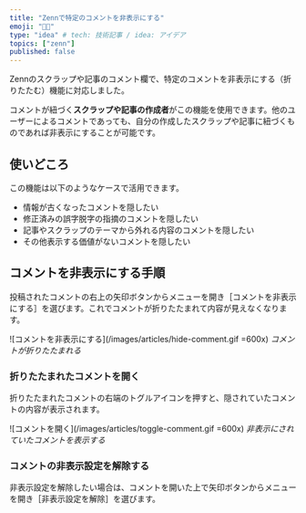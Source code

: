 ```yaml
---
title: "Zennで特定のコメントを非表示にする"
emoji: "👩‍🏭"
type: "idea" # tech: 技術記事 / idea: アイデア
topics: ["zenn"]
published: false
---
```


Zennのスクラップや記事のコメント欄で、特定のコメントを非表示にする（折りたたむ）機能に対応しました。

コメントが紐づく**スクラップや記事の作成者**がこの機能を使用できます。他のユーザーによるコメントであっても、自分の作成したスクラップや記事に紐づくものであれば非表示にすることが可能です。


## 使いどころ

この機能は以下のようなケースで活用できます。

- 情報が古くなったコメントを隠したい
- 修正済みの誤字脱字の指摘のコメントを隠したい
- 記事やスクラップのテーマから外れる内容のコメントを隠したい
- その他表示する価値がないコメントを隠したい

## コメントを非表示にする手順

投稿されたコメントの右上の矢印ボタンからメニューを開き［コメントを非表示にする］を選びます。これでコメントが折りたたまれて内容が見えなくなります。

![コメントを非表示にする](/images/articles/hide-comment.gif =600x)
*コメントが折りたたまれる*

### 折りたたまれたコメントを開く

折りたたまれたコメントの右端のトグルアイコンを押すと、隠されていたコメントの内容が表示されます。

![コメントを開く](/images/articles/toggle-comment.gif =600x)
*非表示にされていたコメントを表示する*

### コメントの非表示設定を解除する


非表示設定を解除したい場合は、コメントを開いた上で矢印ボタンからメニューを開き［非表示設定を解除］を選びます。
